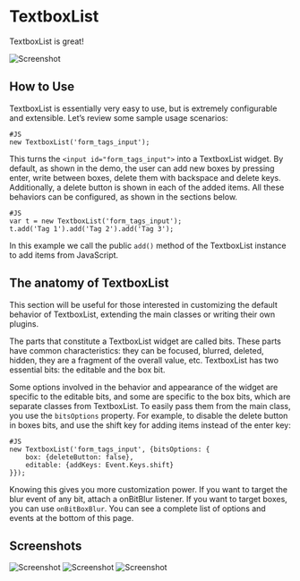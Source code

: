 TextboxList
===========

TextboxList is great!

![Screenshot](http://devthought.com/wp-content/uploads/2009/04/picture-1.png)

How to Use
----------

TextboxList is essentially very easy to use, but is extremely configurable and extensible. Let’s review some sample usage scenarios:

	#JS
	new TextboxList('form_tags_input');

This turns the `<input id="form_tags_input">` into a TextboxList widget. By default, as shown in the demo, the user can add new boxes by pressing enter, write between boxes, delete them with backspace and delete keys. Additionally, a delete button is shown in each of the added items. All these behaviors can be configured, as shown in the sections below.

	#JS
	var t = new TextboxList('form_tags_input');
	t.add('Tag 1').add('Tag 2').add('Tag 3');

In this example we call the public `add()` method of the TextboxList instance to add items from JavaScript.

The anatomy of TextboxList
--------------------------

This section will be useful for those interested in customizing the default behavior of TextboxList, extending the main classes or writing their own plugins.

The parts that constitute a TextboxList widget are called bits. These parts have common characteristics: they can be focused, blurred, deleted, hidden, they are a fragment of the overall value, etc. TextboxList has two essential bits: the editable and the box bit.

Some options involved in the behavior and appearance of the widget are specific to the editable bits, and some are specific to the box bits, which are separate classes from TextboxList. To easily pass them from the main class, you use the `bitsOptions` property. For example, to disable the delete button in boxes bits, and use the shift key for adding items instead of the enter key:

	#JS
	new TextboxList('form_tags_input', {bitsOptions: {
	    box: {deleteButton: false}, 
	    editable: {addKeys: Event.Keys.shift}
	}});
	
Knowing this gives you more customization power. If you want to target the blur event of any bit, attach a onBitBlur listener. If you want to target boxes, you can use `onBitBoxBlur`. You can see a complete list of options and events at the bottom of this page.

Screenshots
-----------

![Screenshot](http://www.quicksnapper.com/files/4413/9492781094A285A249645E_m.png)
![Screenshot](http://www.quicksnapper.com/files/4413/11103271584A285A321A884_m.png)
![Screenshot](http://www.quicksnapper.com/files/4413/2498436964A285A6A438CD_m.png)